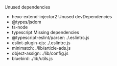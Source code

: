 Unused dependencies
* hexo-extend-injector2
Unused devDependencies
* @types/jsdom
* ts-node
* typescript
Missing dependencies
* @typescript-eslint/parser: ./.eslintrc.js
* eslint-plugin-ejs: ./.eslintrc.js
* minimatch: ./lib/article-ads.js
* object-assign: ./lib/config.js
* bluebird: ./lib/utils.js
